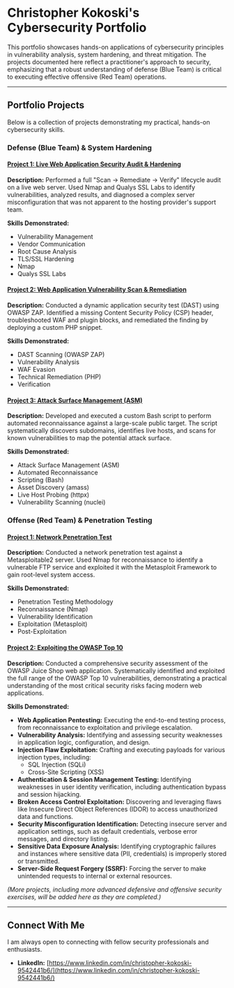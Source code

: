# Christopher Kokoski's Cybersecurity Portfolio

This portfolio showcases hands-on applications of cybersecurity principles in vulnerability analysis, system hardening, and threat mitigation. The projects documented here reflect a practitioner's approach to security, emphasizing that a robust understanding of defense (Blue Team) is critical to executing effective offensive (Red Team) operations.

---

## Portfolio Projects
Below is a collection of projects demonstrating my practical, hands-on cybersecurity skills.

### Defense (Blue Team) & System Hardening

#### [Project 1: Live Web Application Security Audit & Hardening](blue-team/01-webapp-audit/README.md)
**Description:** Performed a full "Scan -> Remediate -> Verify" lifecycle audit on a live web server. Used Nmap and Qualys SSL Labs to identify vulnerabilities, analyzed results, and diagnosed a complex server misconfiguration that was not apparent to the hosting provider's support team.

**Skills Demonstrated:**
* Vulnerability Management
* Vendor Communication
* Root Cause Analysis
* TLS/SSL Hardening
* Nmap
* Qualys SSL Labs

#### [Project 2: Web Application Vulnerability Scan & Remediation](blue-team/02-webapp-vulnerability-scan/README.md)

**Description:** Conducted a dynamic application security test (DAST) using OWASP ZAP. Identified a missing Content Security Policy (CSP) header, troubleshooted WAF and plugin blocks, and remediated the finding by deploying a custom PHP snippet.

**Skills Demonstrated:**
* DAST Scanning (OWASP ZAP)
* Vulnerability Analysis
* WAF Evasion
* Technical Remediation (PHP)
* Verification

#### [Project 3: Attack Surface Management (ASM)](blue-team/03-attack-surface-management/README.md)

**Description:** Developed and executed a custom Bash script to perform automated reconnaissance against a large-scale public target. The script systematically discovers subdomains, identifies live hosts, and scans for known vulnerabilities to map the potential attack surface.

**Skills Demonstrated:**
* Attack Surface Management (ASM)
* Automated Reconnaissance
* Scripting (Bash)
* Asset Discovery (amass)
* Live Host Probing (httpx)
* Vulnerability Scanning (nuclei)

### Offense (Red Team) & Penetration Testing

#### [Project 1: Network Penetration Test](red-team/01-network-penetration-test/README.md)

**Description:** Conducted a network penetration test against a Metasploitable2 server. Used Nmap for reconnaissance to identify a vulnerable FTP service and exploited it with the Metasploit Framework to gain root-level system access.

**Skills Demonstrated:**
- Penetration Testing Methodology
- Reconnaissance (Nmap)
- Vulnerability Identification
- Exploitation (Metasploit)
- Post-Exploitation

#### [Project 2: Exploiting the OWASP Top 10](red-team/O2-OWASP-Top-10-Exploitations/README.md)

**Description:** Conducted a comprehensive security assessment of the OWASP Juice Shop web application. Systematically identified and exploited the full range of the OWASP Top 10 vulnerabilities, demonstrating a practical understanding of the most critical security risks facing modern web applications.

**Skills Demonstrated:**
 - **Web Application Pentesting:** Executing the end-to-end testing process, from reconnaissance to exploitation and privilege escalation.
- **Vulnerability Analysis:** Identifying and assessing security weaknesses in application logic, configuration, and design.
- **Injection Flaw Exploitation:** Crafting and executing payloads for various injection types, including:
  - SQL Injection (SQLi)
  - Cross-Site Scripting (XSS)
- **Authentication & Session Management Testing:** Identifying weaknesses in user identity verification, including authentication bypass and session hijacking.
- **Broken Access Control Exploitation:** Discovering and leveraging flaws like Insecure Direct Object References (IDOR) to access unauthorized data and functions.
- **Security Misconfiguration Identification:** Detecting insecure server and application settings, such as default credentials, verbose error messages, and directory listing.
- **Sensitive Data Exposure Analysis:** Identifying cryptographic failures and instances where sensitive data (PII, credentials) is improperly stored or transmitted.
- **Server-Side Request Forgery (SSRF):** Forcing the server to make unintended requests to internal or external resources.

*(More projects, including more advanced defensive and offensive security exercises, will be added here as they are completed.)*

---

## Connect With Me
I am always open to connecting with fellow security professionals and enthusiasts.

- **LinkedIn:** [https://www.linkedin.com/in/christopher-kokoski-9542441b6/](https://www.linkedin.com/in/christopher-kokoski-9542441b6/)
